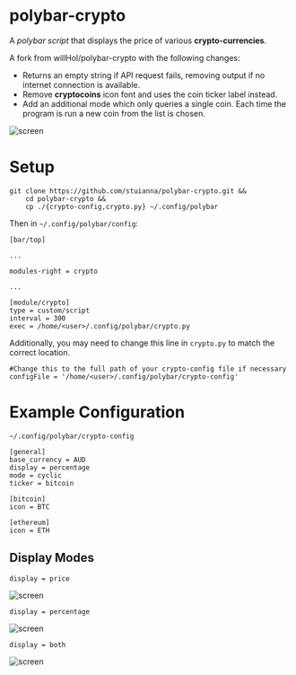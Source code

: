# polybar-crypto
A *polybar script* that displays the price of various **crypto-currencies**.

A fork from willHol/polybar-crypto with the following changes:

- Returns an empty string if API request fails, removing output if no internet connection is available.
- Remove **cryptocoins** icon font and uses the coin ticker label instead.
- Add an additional mode which only queries a single coin. Each time the program is run a new coin from the list is chosen.

![screen](https://user-images.githubusercontent.com/24377188/31326832-34dd06de-ad27-11e7-908f-9e7d72398eb7.jpg)


# Setup
```
git clone https://github.com/stuianna/polybar-crypto.git &&
    cd polybar-crypto &&
    cp ./{crypto-config,crypto.py} ~/.config/polybar
```

Then in `~/.config/polybar/config`:

```
[bar/top]

...

modules-right = crypto

...

[module/crypto]
type = custom/script
interval = 300
exec = /home/<user>/.config/polybar/crypto.py

```
Additionally, you may need to change this line in `crypto.py` to match the correct location.

```
#Change this to the full path of your crypto-config file if necessary
configFile = '/home/<user>/.config/polybar/crypto-config'
```


# Example Configuration

`~/.config/polybar/crypto-config`
```
[general]
base_currency = AUD
display = percentage
mode = cyclic
ticker = bitcoin

[bitcoin]
icon = BTC

[ethereum]
icon = ETH

```

## Display Modes

`display = price`

![screen](https://user-images.githubusercontent.com/24377188/31331319-4ef14406-ad3e-11e7-9242-12440ef96774.jpg)

`display = percentage`

![screen](https://user-images.githubusercontent.com/24377188/31331342-65e40428-ad3e-11e7-88e0-3b87921805c7.jpg)

`display = both`

![screen](https://user-images.githubusercontent.com/24377188/31331368-80faac76-ad3e-11e7-9977-e86b1eebe401.jpg)
